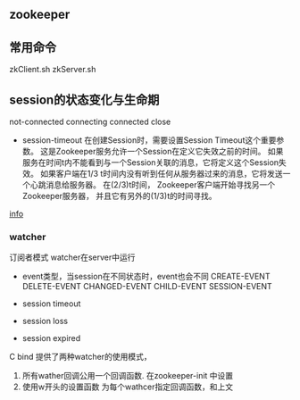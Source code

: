 ## zookeeper


## 常用命令
zkClient.sh
zkServer.sh

## session的状态变化与生命期
not-connected
connecting
connected
close

* session-timeout
  在创建Session时，需要设置Session Timeout这个重要参数。
  这是Zookeeper服务允许一个Session在定义它失效之前的时间。
  如果服务在时间t内不能看到与一个Session关联的消息，它将定义这个Session失效。
  如果客户端在1/3 t时间内没有听到任何从服务器过来的消息，它将发送一个心跳消息给服务器。
  在(2/3)t时间， Zookeeper客户端开始寻找另一个Zookeeper服务器，
  并且它有另外的(1/3)t的时间寻找。


[info](http://blog.csdn.net/jeff_fangji/article/details/43916359)


### watcher
订阅者模式
watcher在server中运行
* event类型，当session在不同状态时，event也会不同
 CREATE-EVENT 
 DELETE-EVENT
 CHANGED-EVENT
 CHILD-EVENT
 SESSION-EVENT

* session timeout
* session loss
* session expired

C bind 提供了两种watcher的使用模式，
1. 所有wather回调公用一个回调函数. 在zookeeper-init 中设置
2. 使用w开头的设置函数
   为每个wathcer指定回调函数，和上文


